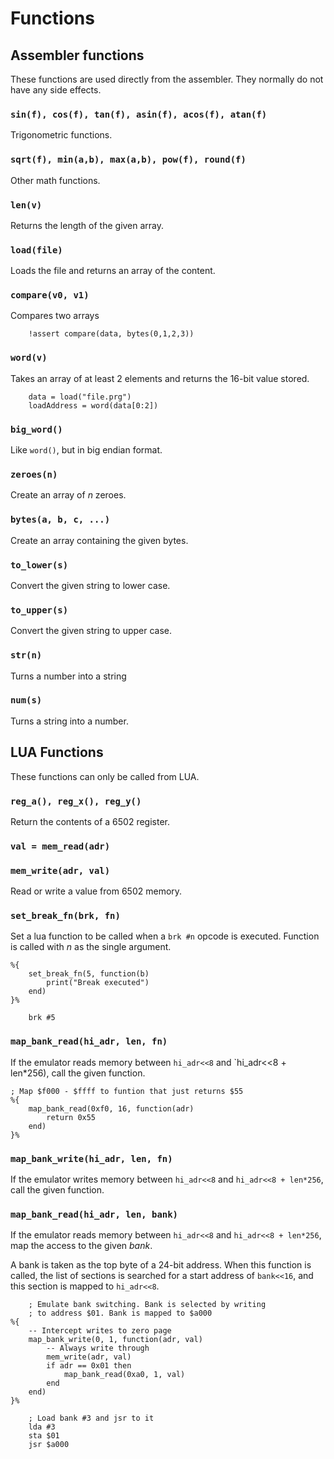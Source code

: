 # Functions

## Assembler functions

These functions are used directly from the assembler. They
normally do not have any side effects.

### `sin(f), cos(f), tan(f), asin(f), acos(f), atan(f)`

Trigonometric functions.

### `sqrt(f), min(a,b), max(a,b), pow(f), round(f)`

Other math functions.

### `len(v)`

Returns the length of the given array.

### `load(file)`

Loads the file and returns an array of the content.

### `compare(v0, v1)`

Compares two arrays

```
    !assert compare(data, bytes(0,1,2,3))
```

### `word(v)`

Takes an array of at least 2 elements and returns the 16-bit
value stored.

```
    data = load("file.prg")
    loadAddress = word(data[0:2])
```

### `big_word()`

Like `word()`, but in big endian format.

### `zeroes(n)`

Create an array of _n_ zeroes.

### `bytes(a, b, c, ...)`

Create an array containing the given bytes.

### `to_lower(s)`

Convert the given string to lower case.

### `to_upper(s)`

Convert the given string to upper case.

### `str(n)`

Turns a number into a string

### `num(s)`

Turns a string into a number.

## LUA Functions

These functions can only be called from LUA.

### `reg_a(), reg_x(), reg_y()`

Return the contents of a 6502 register.

### `val = mem_read(adr)`
### `mem_write(adr, val)`

Read or write a value from 6502 memory.

### `set_break_fn(brk, fn)`

Set a lua function to be called when a `brk #n` opcode is executed.
Function is called with _n_ as the single argument.

```
%{
    set_break_fn(5, function(b)
        print("Break executed")
    end)
}%

    brk #5
```

### `map_bank_read(hi_adr, len, fn)`

If the emulator reads memory between `hi_adr<<8` and
`hi_adr<<8 + len*256), call the given function.

```
; Map $f000 - $ffff to funtion that just returns $55
%{
    map_bank_read(0xf0, 16, function(adr)
        return 0x55
    end)
}%
```

### `map_bank_write(hi_adr, len, fn)`

If the emulator writes memory between `hi_adr<<8` and
`hi_adr<<8 + len*256`, call the given function.

### `map_bank_read(hi_adr, len, bank)`

If the emulator reads memory between `hi_adr<<8` and
`hi_adr<<8 + len*256`, map the access to the given _bank_.

A bank is taken as the top byte of a 24-bit address. When this
function is called, the list of sections is searched for a
start address of `bank<<16`, and this section is mapped to
`hi_adr<<8`.

```
    ; Emulate bank switching. Bank is selected by writing
    ; to address $01. Bank is mapped to $a000
%{
    -- Intercept writes to zero page
    map_bank_write(0, 1, function(adr, val)
        -- Always write through
        mem_write(adr, val)
        if adr == 0x01 then
            map_bank_read(0xa0, 1, val)
        end
    end)
}%

    ; Load bank #3 and jsr to it
    lda #3
    sta $01
    jsr $a000
```

